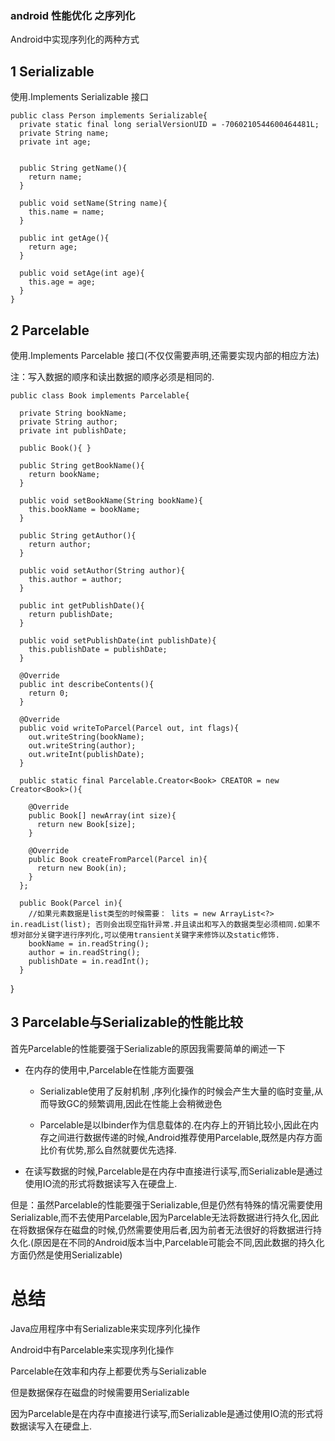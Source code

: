### android  性能优化 之序列化
Android中实现序列化的两种方式

## 1 Serializable

使用.Implements Serializable 接口

    public class Person implements Serializable{
      private static final long serialVersionUID = -7060210544600464481L;
      private String name;
      private int age;


      public String getName(){
        return name;
      }

      public void setName(String name){
        this.name = name;
      }

      public int getAge(){
        return age;
      }

      public void setAge(int age){
        this.age = age;
      }
    }


## 2 Parcelable

使用.Implements Parcelable 接口(不仅仅需要声明,还需要实现内部的相应方法)

注：写入数据的顺序和读出数据的顺序必须是相同的.

    public class Book implements Parcelable{

      private String bookName;
      private String author;
      private int publishDate;

      public Book(){ }

      public String getBookName(){
        return bookName;
      }

      public void setBookName(String bookName){
        this.bookName = bookName;
      }

      public String getAuthor(){
        return author;
      }

      public void setAuthor(String author){
        this.author = author;
      }

      public int getPublishDate(){
        return publishDate;
      }

      public void setPublishDate(int publishDate){
        this.publishDate = publishDate;
      }

      @Override
      public int describeContents(){
        return 0;
      }

      @Override
      public void writeToParcel(Parcel out, int flags){
        out.writeString(bookName);
        out.writeString(author);
        out.writeInt(publishDate);
      }

      public static final Parcelable.Creator<Book> CREATOR = new Creator<Book>(){

        @Override
        public Book[] newArray(int size){
          return new Book[size];
        }

        @Override
        public Book createFromParcel(Parcel in){
          return new Book(in);
        }
      };

      public Book(Parcel in){
        //如果元素数据是list类型的时候需要： lits = new ArrayList<?> in.readList(list); 否则会出现空指针异常.并且读出和写入的数据类型必须相同.如果不想对部分关键字进行序列化,可以使用transient关键字来修饰以及static修饰.
        bookName = in.readString();
        author = in.readString();
        publishDate = in.readInt();
      }
  }

## 3 Parcelable与Serializable的性能比较

首先Parcelable的性能要强于Serializable的原因我需要简单的阐述一下

  * 在内存的使用中,Parcelable在性能方面要强

      * Serializable使用了反射机制 ,序列化操作的时候会产生大量的临时变量,从而导致GC的频繁调用,因此在性能上会稍微逊色

      * Parcelable是以Ibinder作为信息载体的.在内存上的开销比较小,因此在内存之间进行数据传递的时候,Android推荐使用Parcelable,既然是内存方面比价有优势,那么自然就要优先选择.


  *  在读写数据的时候,Parcelable是在内存中直接进行读写,而Serializable是通过使用IO流的形式将数据读写入在硬盘上.

  但是：虽然Parcelable的性能要强于Serializable,但是仍然有特殊的情况需要使用Serializable,而不去使用Parcelable,因为Parcelable无法将数据进行持久化,因此在将数据保存在磁盘的时候,仍然需要使用后者,因为前者无法很好的将数据进行持久化.(原因是在不同的Android版本当中,Parcelable可能会不同,因此数据的持久化方面仍然是使用Serializable)



  # 总结
  Java应用程序中有Serializable来实现序列化操作

  Android中有Parcelable来实现序列化操作

  Parcelable在效率和内存上都要优秀与Serializable

  但是数据保存在磁盘的时候需要用Serializable

  因为Parcelable是在内存中直接进行读写,而Serializable是通过使用IO流的形式将数据读写入在硬盘上.
